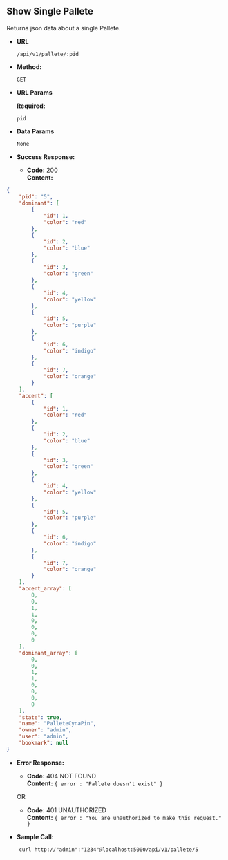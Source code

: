 **Show Single Pallete**
----
  Returns json data about a single Pallete.

* **URL**

  `/api/v1/pallete/:pid`

* **Method:**

  `GET`
  
*  **URL Params**

   **Required:**
 
   `pid`

* **Data Params**

  `None`

* **Success Response:**

  * **Code:** 200 <br />
    **Content:** 
```json
{
    "pid": "5",
    "dominant": [
        {
            "id": 1,
            "color": "red"
        },
        {
            "id": 2,
            "color": "blue"
        },
        {
            "id": 3,
            "color": "green"
        },
        {
            "id": 4,
            "color": "yellow"
        },
        {
            "id": 5,
            "color": "purple"
        },
        {
            "id": 6,
            "color": "indigo"
        },
        {
            "id": 7,
            "color": "orange"
        }
    ],
    "accent": [
        {
            "id": 1,
            "color": "red"
        },
        {
            "id": 2,
            "color": "blue"
        },
        {
            "id": 3,
            "color": "green"
        },
        {
            "id": 4,
            "color": "yellow"
        },
        {
            "id": 5,
            "color": "purple"
        },
        {
            "id": 6,
            "color": "indigo"
        },
        {
            "id": 7,
            "color": "orange"
        }
    ],
    "accent_array": [
        0,
        0,
        1,
        1,
        0,
        0,
        0,
        0
    ],
    "dominant_array": [
        0,
        0,
        1,
        1,
        0,
        0,
        0,
        0
    ],
    "state": true,
    "name": "PalleteCynaPin",
    "owner": "admin",
    "user": "admin",
    "bookmark": null
}
```
 
* **Error Response:**

  * **Code:** 404 NOT FOUND <br />
    **Content:** `{ error : "Pallete doesn't exist" }`

  OR

  * **Code:** 401 UNAUTHORIZED <br />
    **Content:** `{ error : "You are unauthorized to make this request." }`



* **Sample Call:**
```
    curl http://"admin":"1234"@localhost:5000/api/v1/pallete/5
```